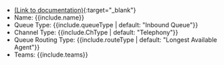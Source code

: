 <!-- Queue -->
- [(Link to documentation)](https://help.webex.com/en-us/article/n5595zd/Webex-Contact-Center-Setup-and-Administration-Guide#task_0D969AB2DE725459343B382EBD0841D4){:target="\_blank"}
- Name: {{include.name}}
- Queue Type: {{include.queueType | default: "Inbound Queue"}}
- Channel Type: {{include.ChType | default: "Telephony"}}
- Queue Routing Type: {{include.routeType | default: "Longest Available Agent"}}
- Teams: {{include.teams}}